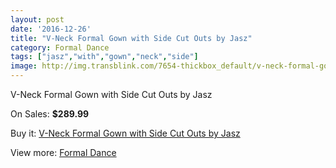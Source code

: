 ```yaml
---
layout: post
date: '2016-12-26'
title: "V-Neck Formal Gown with Side Cut Outs by Jasz"
category: Formal Dance
tags: ["jasz","with","gown","neck","side"]
image: http://img.transblink.com/7654-thickbox_default/v-neck-formal-gown-with-side-cut-outs-by-jasz.jpg
---
```

V-Neck Formal Gown with Side Cut Outs by Jasz

On Sales: **$289.99**
<a href="https://www.transblink.com/en/formal-dance/2476-v-neck-formal-gown-with-side-cut-outs-by-jasz.html"><amp-img layout="responsive" width="600" height="600" src="//img.transblink.com/7654-thickbox_default/v-neck-formal-gown-with-side-cut-outs-by-jasz.jpg" alt="V-Neck Formal Gown with Side Cut Outs by Jasz 0" /></a>
<a href="https://www.transblink.com/en/formal-dance/2476-v-neck-formal-gown-with-side-cut-outs-by-jasz.html"><amp-img layout="responsive" width="600" height="600" src="//img.transblink.com/7655-thickbox_default/v-neck-formal-gown-with-side-cut-outs-by-jasz.jpg" alt="V-Neck Formal Gown with Side Cut Outs by Jasz 1" /></a>

Buy it: [V-Neck Formal Gown with Side Cut Outs by Jasz](https://www.transblink.com/en/formal-dance/2476-v-neck-formal-gown-with-side-cut-outs-by-jasz.html "V-Neck Formal Gown with Side Cut Outs by Jasz")

View more: [Formal Dance](https://www.transblink.com/en/6-formal-dance "Formal Dance")